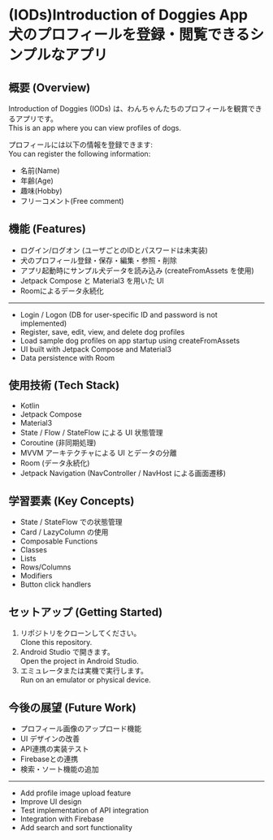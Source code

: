 (IODs)Introduction of Doggies App <br> 犬のプロフィールを登録・閲覧できるシンプルなアプリ
==================================

概要 (Overview)
------------
Introduction of Doggies (IODs) は、わんちゃんたちのプロフィールを観賞できるアプリです。<br>
This is an app where you can view profiles of dogs.

プロフィールには以下の情報を登録できます: <br>
You can register the following information:
- 名前(Name)
- 年齢(Age)
- 趣味(Hobby)
- フリーコメント(Free comment)

機能 (Features)
-------------
- ログイン/ログオン (ユーザごとのIDとパスワードは未実装)
- 犬のプロフィール登録・保存・編集・参照・削除
- アプリ起動時にサンプル犬データを読み込み (createFromAssets を使用)
- Jetpack Compose と Material3 を用いた UI
- Roomによるデータ永続化

--------
- Login / Logon (DB for user-specific ID and password is not implemented)
- Register, save, edit, view, and delete dog profiles
- Load sample dog profiles on app startup using createFromAssets
- UI built with Jetpack Compose and Material3
- Data persistence with Room

使用技術 (Tech Stack)
--------------
- Kotlin
- Jetpack Compose
- Material3
- State / Flow / StateFlow による UI 状態管理
- Coroutine (非同期処理)
- MVVM アーキテクチャによる UI とデータの分離
- Room (データ永続化)
- Jetpack Navigation (NavController / NavHost による画面遷移)

学習要素 (Key Concepts)
--------------
- State / StateFlow での状態管理
- Card / LazyColumn の使用
- Composable Functions
- Classes
- Lists
- Rows/Columns
- Modifiers
- Button click handlers

セットアップ (Getting Started)
---------------
1. リポジトリをクローンしてください。  
   Clone this repository.
2. Android Studio で開きます。  
   Open the project in Android Studio.
3. エミュレータまたは実機で実行します。  
   Run on an emulator or physical device.

今後の展望 (Future Work)
---------------
- プロフィール画像のアップロード機能
- UI デザインの改善
- API連携の実装テスト
- Firebaseとの連携
- 検索・ソート機能の追加

--------
- Add profile image upload feature
- Improve UI design
- Test implementation of API integration
- Integration with Firebase
- Add search and sort functionality  
